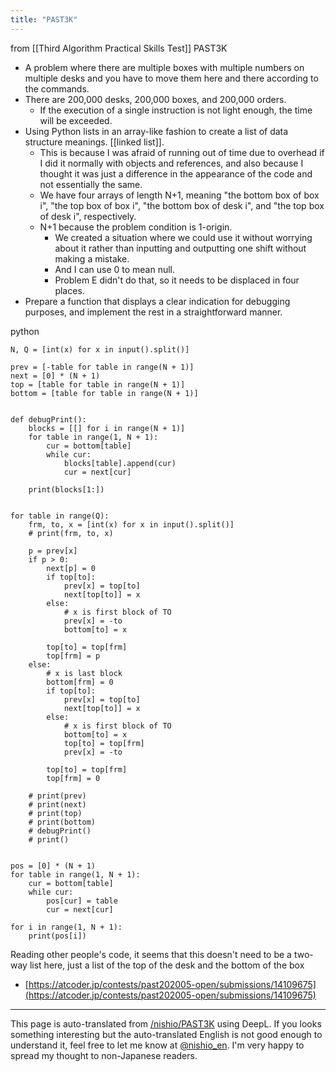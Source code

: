 ```yaml
---
title: "PAST3K"
---
```


from  [[Third Algorithm Practical Skills Test]]
PAST3K
- A problem where there are multiple boxes with multiple numbers on multiple desks and you have to move them here and there according to the commands.
- There are 200,000 desks, 200,000 boxes, and 200,000 orders.
    - If the execution of a single instruction is not light enough, the time will be exceeded.
- Using Python lists in an array-like fashion to create a list of data structure meanings.  [[linked list]].
    - This is because I was afraid of running out of time due to overhead if I did it normally with objects and references, and also because I thought it was just a difference in the appearance of the code and not essentially the same.
    - We have four arrays of length N+1, meaning "the bottom box of box i", "the top box of box i", "the bottom box of desk i", and "the top box of desk i", respectively.
    - N+1 because the problem condition is 1-origin.
        - We created a situation where we could use it without worrying about it rather than inputting and outputting one shift without making a mistake.
        - And I can use 0 to mean null.
        - Problem E didn't do that, so it needs to be displaced in four places.
- Prepare a function that displays a clear indication for debugging purposes, and implement the rest in a straightforward manner.

python

```
N, Q = [int(x) for x in input().split()]

prev = [-table for table in range(N + 1)]
next = [0] * (N + 1)
top = [table for table in range(N + 1)]
bottom = [table for table in range(N + 1)]


def debugPrint():
    blocks = [[] for i in range(N + 1)]
    for table in range(1, N + 1):
        cur = bottom[table]
        while cur:
            blocks[table].append(cur)
            cur = next[cur]

    print(blocks[1:])


for table in range(Q):
    frm, to, x = [int(x) for x in input().split()]
    # print(frm, to, x)

    p = prev[x]
    if p > 0:
        next[p] = 0
        if top[to]:
            prev[x] = top[to]
            next[top[to]] = x
        else:
            # x is first block of TO
            prev[x] = -to
            bottom[to] = x

        top[to] = top[frm]
        top[frm] = p
    else:
        # x is last block
        bottom[frm] = 0
        if top[to]:
            prev[x] = top[to]
            next[top[to]] = x
        else:
            # x is first block of TO
            bottom[to] = x
            top[to] = top[frm]
            prev[x] = -to

        top[to] = top[frm]
        top[frm] = 0

    # print(prev)
    # print(next)
    # print(top)
    # print(bottom)
    # debugPrint()
    # print()


pos = [0] * (N + 1)
for table in range(1, N + 1):
    cur = bottom[table]
    while cur:
        pos[cur] = table
        cur = next[cur]

for i in range(1, N + 1):
    print(pos[i])
```


Reading other people's code, it seems that this doesn't need to be a two-way list here, just a list of the top of the desk and the bottom of the box
- [https://atcoder.jp/contests/past202005-open/submissions/14109675](https://atcoder.jp/contests/past202005-open/submissions/14109675)

---
This page is auto-translated from [/nishio/PAST3K](https://scrapbox.io/nishio/PAST3K) using DeepL. If you looks something interesting but the auto-translated English is not good enough to understand it, feel free to let me know at [@nishio_en](https://twitter.com/nishio_en). I'm very happy to spread my thought to non-Japanese readers.